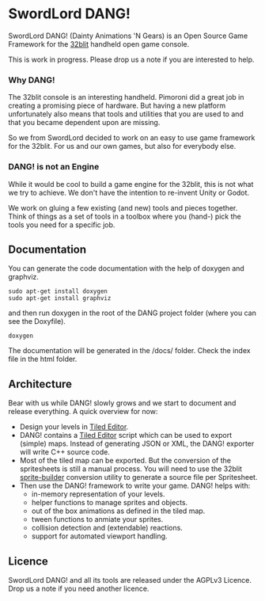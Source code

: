 # SwordLord DANG!
SwordLord DANG! (Dainty Animations 'N Gears) is an Open Source Game Framework for the [32blit](https://32blit.com/) handheld open game console.

This is work in progress. Please drop us a note if you are interested to help.

### Why DANG!
The 32blit console is an interesting handheld. Pimoroni did a great job in creating a promising piece of hardware. But having a new platform unfortunately also means that tools and utilities that you are used to and that you became dependent upon are missing.

So we from SwordLord decided to work on an easy to use game framework for the 32blit. For us and our own games, but also for everybody else.

### DANG! is not an Engine
While it would be cool to build a game engine for the 32blit, this is not what we try to achieve. We don't have the intention to re-invent Unity or Godot.

We work on gluing a few existing (and new) tools and pieces together. Think of things as a set of tools in a toolbox where you (hand-) pick the tools you need for a specific job.

## Documentation
You can generate the code documentation with the help of doxygen and graphviz.

```
sudo apt-get install doxygen
sudo apt-get install graphviz
```

and then run doxygen in the root of the DANG project folder (where you can see the Doxyfile).

```
doxygen
```

The documentation will be generated in the /docs/ folder. Check the index file in the html folder.

## Architecture
Bear with us while DANG! slowly grows and we start to document and release everything. A quick overview for now:

- Design your levels in [Tiled Editor](https://www.mapeditor.org/).
- DANG! contains a [Tiled Editor](https://www.mapeditor.org/) script which can be used to export (simple) maps. Instead of generating JSON or XML, the DANG! exporter will write C++ source code.
- Most of the tiled map can be exported. But the conversion of the spritesheets is still a manual process. You will need to use the 32blit [sprite-builder](https://github.com/pimoroni/32blit-beta/blob/master/tools/sprite-builder) conversion utility to generate a source file per Spritesheet.
- Then use the DANG! framework to write your game. DANG! helps with:
    - in-memory representation of your levels.
    - helper functions to manage sprites and objects.
    - out of the box animations as defined in the tiled map.
    - tween functions to anmiate your sprites.
    - collision detection and (extendable) reactions.
    - support for automated viewport handling.

## Licence
SwordLord DANG! and all its tools are released under the AGPLv3 Licence. Drop us a note if you need another licence.
